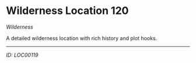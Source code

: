 # Wilderness Location 120

*Wilderness*

A detailed wilderness location with rich history and plot hooks.

---
*ID: LOC00119*